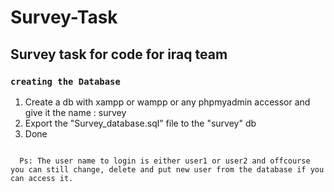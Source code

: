 # Survey-Task
<h2><b>Survey task for code for iraq team</b></h2>

<h3><code>creating the Database</code></h3>
<ol>
  <li>Create a db with xampp or wampp or any phpmyadmin accessor and give it the name : survey</li>
  <li>Export the "Survey_database.sql" file to the "survey" db </li>
  <li>Done</li>
</ol>

<code>
  Ps: The user name to login is either user1 or user2 and offcourse you can still change, delete and put new user from the database if you can access it. 
</code>
<a href="surveytaskcficom.000webhostapp.com" target="popup><br><b><i> visit the site here if  you want </i></b></a>
